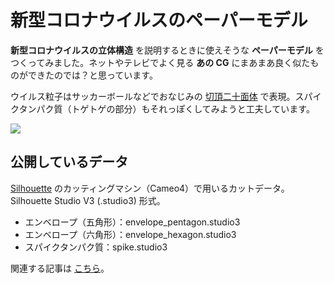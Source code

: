 # 新型コロナウイルスのペーパーモデル

**新型コロナウイルスの立体構造** を説明するときに使えそうな **ペーパーモデル** をつくってみました。ネットやテレビでよく見る **あの CG** にまあまあ良く似たものができたのでは？と思っています。

ウイルス粒子はサッカーボールなどでおなじみの [切頂二十面体](https://w.wiki/4v6a) で表現。スパイクタンパク質（トゲトゲの部分）もそれっぽくしてみようと工夫しています。

![](https://i.gyazo.com/bbbc122a4cba8f2127dd7aa465559443.jpg)

## 公開しているデータ

[Silhouette](https://silhouettejapan.jp/) のカッティングマシン（Cameo4）で用いるカットデータ。Silhouette Studio V3 (.studio3) 形式。

- エンベロープ（五角形）：envelope_pentagon.studio3
- エンベロープ（六角形）：envelope_hexagon.studio3
- スパイクタンパク質：spike.studio3

関連する記事は [こちら]()。
